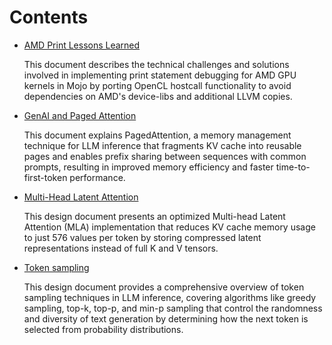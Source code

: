 # Contents

- [AMD Print Lessons Learned](amd-printf-lessons-learned)

    This document describes the technical challenges and solutions
    involved in implementing print statement debugging for AMD GPU
    kernels in Mojo by porting OpenCL hostcall functionality to avoid
    dependencies on AMD's device-libs and additional LLVM copies.

- [GenAI and Paged Attention](genai-paged-attention)

    This document explains PagedAttention, a memory management
    technique for LLM inference that fragments KV cache into reusable
    pages and enables prefix sharing between sequences with common
    prompts, resulting in improved memory efficiency and faster
    time-to-first-token performance.

- [Multi-Head Latent Attention](multi-head-latent-attention)

    This design document presents an optimized Multi-head Latent
    Attention (MLA) implementation that reduces KV cache memory usage
    to just 576 values per token by storing compressed latent
    representations instead of full K and V tensors.

- [Token sampling](token-sampling)

    This design document provides a comprehensive overview of token
    sampling techniques in LLM inference, covering algorithms like
    greedy sampling, top-k, top-p, and min-p sampling that control the
    randomness and diversity of text generation by determining how the
    next token is selected from probability distributions.
